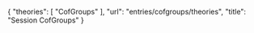 {
    "theories": [
        "CofGroups"
    ],
    "url": "entries/cofgroups/theories",
    "title": "Session CofGroups"
}